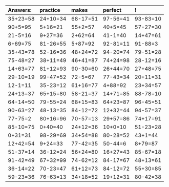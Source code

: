 | Answers: | practice | makes | perfect | ! |
| :--- | :--- | :--- | :--- | :--- |
| 35+23=58 | 24+10=34 | 68-17=51 | 97-56=41 | 93-83=10 | 
| 90+5=95 | 5+16=21 | 55+2=57 | 40+5=45 | 57-27=30 | 
| 21-5=16 | 9+27=36 | 2+62=64 | 41-1=40 | 14+47=61 | 
| 6+69=75 | 81-26=55 | 5+87=92 | 92-81=11 | 91-88=3 | 
| 35+43=78 | 52-16=36 | 48+24=72 | 94-20=74 | 79-51=28 | 
| 75-48=27 | 38+11=49 | 46+41=87 | 74+24=98 | 28-12=16 | 
| 14+63=77 | 81+12=93 | 90-30=60 | 26+44=70 | 27+48=75 | 
| 29-10=19 | 99-47=52 | 72-5=67 | 77-43=34 | 20+11=31 | 
| 12-1=11 | 35-23=12 | 61+16=77 | 4+88=92 | 23+34=57 | 
| 24+13=37 | 65+15=80 | 58-21=37 | 14+71=85 | 88-78=10 | 
| 64-14=50 | 79-55=24 | 68+15=83 | 64+23=87 | 96-45=51 | 
| 90-63=27 | 48-13=35 | 84-12=72 | 12+32=44 | 94-57=37 | 
| 77-75=2 | 80+16=96 | 70-57=13 | 29+57=86 | 74+17=91 | 
| 85-10=75 | 0+40=40 | 24+12=36 | 10+0=10 | 51-23=28 | 
| 0+31=31 | 98-29=69 | 34+54=88 | 80-28=52 | 43+1=44 | 
| 12+42=54 | 9+24=33 | 77-42=35 | 50-44=6 | 8+79=87 | 
| 51-37=14 | 36-12=24 | 56+24=80 | 16+27=43 | 85-67=18 | 
| 91-42=49 | 67+32=99 | 74-62=12 | 84-17=67 | 48+13=61 | 
| 36-14=22 | 70-23=47 | 61+12=73 | 84-12=72 | 55+30=85 | 
| 59-23=36 | 76-63=13 | 34+18=52 | 19+12=31 | 80-42=38 | 
